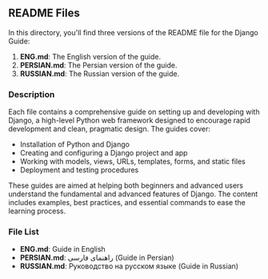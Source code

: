 ## README Files

In this directory, you'll find three versions of the README file for the Django Guide:

1. **ENG.md**: The English version of the guide.
2. **PERSIAN.md**: The Persian version of the guide.
3. **RUSSIAN.md**: The Russian version of the guide.

### Description

Each file contains a comprehensive guide on setting up and developing with Django, a high-level Python web framework designed to encourage rapid development and clean, pragmatic design. The guides cover:

- Installation of Python and Django
- Creating and configuring a Django project and app
- Working with models, views, URLs, templates, forms, and static files
- Deployment and testing procedures

These guides are aimed at helping both beginners and advanced users understand the fundamental and advanced features of Django. The content includes examples, best practices, and essential commands to ease the learning process.

### File List
- **ENG.md**: Guide in English
- **PERSIAN.md**: راهنمای فارسی (Guide in Persian)
- **RUSSIAN.md**: Руководство на русском языке (Guide in Russian)
